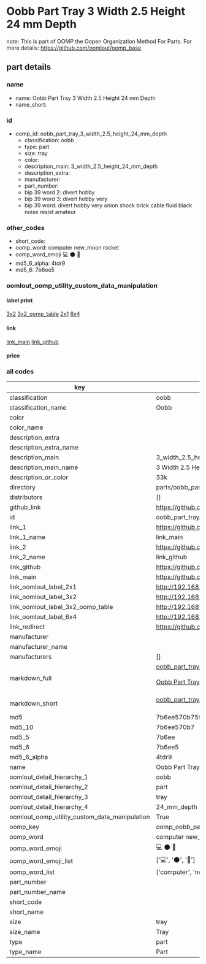 # Oobb Part Tray 3 Width 2.5 Height 24 mm Depth  

note: This is part of OOMP the Oopen Organization Method For Parts. For more details: https://github.com/oomlout/oomp_base

##  part details
  







### name
* name: Oobb Part Tray 3 Width 2.5 Height 24 mm Depth
* name_short: 
### id
* oomp_id: oobb_part_tray_3_width_2.5_height_24_mm_depth
  * classification: oobb
  * type: part
  * size: tray
  * color: 
  * description_main: 3_width_2.5_height_24_mm_depth
  * description_extra: 
  * manufacturer: 
  * part_number: 
  * bip 39 word 2: divert hobby
  * bip 39 word 3: divert hobby very
  * bip 39 word: divert hobby very onion shock brick cable fluid black noise resist amateur

### other_codes
* short_code: 
* oomp_word: computer new_moon rocket
* oomp_word_emoji :computer: :new_moon: :rocket:
* md5_6_alpha: 4tdr9
* md5_6: 7b6ee5






### oomlout_oomp_utility_custom_data_manipulation
#### label print
[3x2](http://192.168.1.245:1112/?label=oomp%204tdr9)
[3x2_oomp_table](http://192.168.1.108:1112/?label=oomp%204tdr9)
[2x1](http://192.168.1.242:1112/?label=oomp%204tdr9)
[6x4](http://192.168.1.55:1112/?label=oomp%204tdr9)    

#### link

[link_main](https://github.com/oomlout/oomlout_oomp_version_1_messy/tree/main/parts/oobb_part_tray_3_width_2.5_height_24_mm_depth) [link_github](https://github.com/oomlout/oomlout_oomp_version_1_messy/tree/main/parts/oobb_part_tray_3_width_2.5_height_24_mm_depth)                             

#### price







### all codes 
| key | value |  
| --- | --- |  
| classification | oobb |  
| classification_name | Oobb |  
| color |  |  
| color_name |  |  
| description_extra |  |  
| description_extra_name |  |  
| description_main | 3_width_2.5_height_24_mm_depth |  
| description_main_name | 3 Width 2.5 Height 24 mm Depth |  
| description_or_color | 33k |  
| directory | parts/oobb_part_tray_3_width_2.5_height_24_mm_depth |  
| distributors | [] |  
| github_link | https://github.com/oomlout/oomlout_oomp_part_src/tree/main/parts/oobb_part_tray_3_width_2.5_height_24_mm_depth |  
| id | oobb_part_tray_3_width_2.5_height_24_mm_depth |  
| link_1 | https://github.com/oomlout/oomlout_oomp_version_1_messy/tree/main/parts/oobb_part_tray_3_width_2.5_height_24_mm_depth |  
| link_1_name | link_main |  
| link_2 | https://github.com/oomlout/oomlout_oomp_version_1_messy/tree/main/parts/oobb_part_tray_3_width_2.5_height_24_mm_depth |  
| link_2_name | link_github |  
| link_github | https://github.com/oomlout/oomlout_oomp_version_1_messy/tree/main/parts/oobb_part_tray_3_width_2.5_height_24_mm_depth |  
| link_main | https://github.com/oomlout/oomlout_oomp_version_1_messy/tree/main/parts/oobb_part_tray_3_width_2.5_height_24_mm_depth |  
| link_oomlout_label_2x1 | http://192.168.1.242:1112/?label=oomp%204tdr9 |  
| link_oomlout_label_3x2 | http://192.168.1.245:1112/?label=oomp%204tdr9 |  
| link_oomlout_label_3x2_oomp_table | http://192.168.1.108:1112/?label=oomp%204tdr9 |  
| link_oomlout_label_6x4 | http://192.168.1.55:1112/?label=oomp%204tdr9 |  
| link_redirect | https://github.com/oomlout/oomlout_oomp_version_1_messy/tree/main/parts/oobb_part_tray_3_width_2.5_height_24_mm_depth |  
| manufacturer |  |  
| manufacturer_name |  |  
| manufacturers | [] |  
| markdown_full | [oobb_part_tray_3_width_2.5_height_24_mm_depth](none)<br>[](none)<br>[Oobb Part Tray 3 Width 2.5 Height 24 Mm Depth](none)<br><br> |  
| markdown_short | [oobb_part_tray_3_width_2.5_height_24_mm_depth](none)<br><br> |  
| md5 | 7b6ee570b759a3fc6ee329ade5db11fe |  
| md5_10 | 7b6ee570b7 |  
| md5_5 | 7b6ee |  
| md5_6 | 7b6ee5 |  
| md5_6_alpha | 4tdr9 |  
| name | Oobb Part Tray 3 Width 2.5 Height 24 mm Depth |  
| oomlout_detail_hierarchy_1 | oobb |  
| oomlout_detail_hierarchy_2 | part |  
| oomlout_detail_hierarchy_3 | tray |  
| oomlout_detail_hierarchy_4 | 24_mm_depth |  
| oomlout_oomp_utility_custom_data_manipulation | True |  
| oomp_key | oomp_oobb_part_tray_3_width_2.5_height_24_mm_depth |  
| oomp_word | computer new_moon rocket |  
| oomp_word_emoji | :computer: :new_moon: :rocket: |  
| oomp_word_emoji_list | [':computer:', ':new_moon:', ':rocket:'] |  
| oomp_word_list | ['computer', 'new_moon', 'rocket'] |  
| part_number |  |  
| part_number_name |  |  
| short_code |  |  
| short_name |  |  
| size | tray |  
| size_name | Tray |  
| type | part |  
| type_name | Part |  

